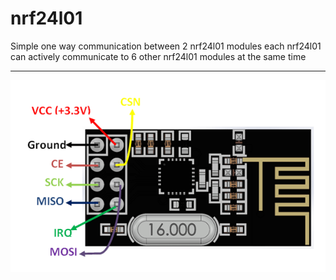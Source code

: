 # nrf24l01
Simple one way communication between 2 nrf24l01 modules
each nrf24l01 can actively communicate to 6 other nrf24l01 modules at the same time

***
 
![](pinout.png)
